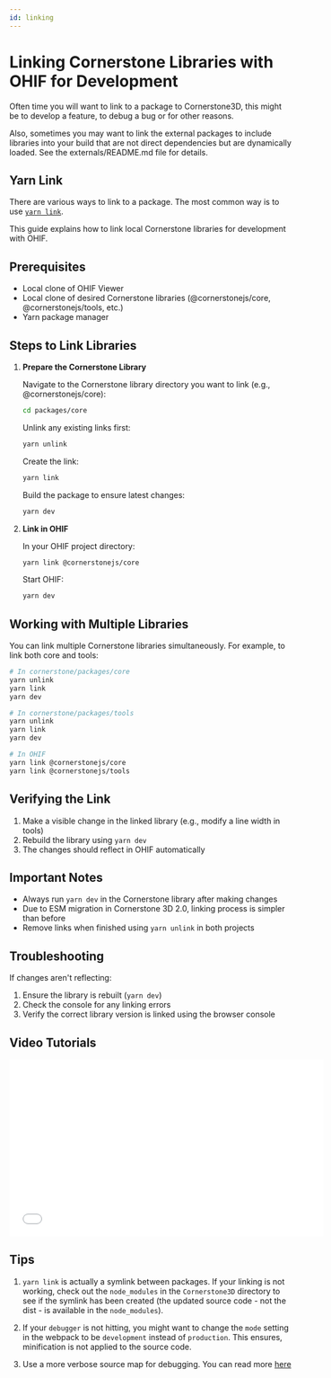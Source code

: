 ```yaml
---
id: linking
---
```


# Linking Cornerstone Libraries with OHIF for Development

Often time you will want to link to a package to Cornerstone3D, this might be
to develop a feature, to debug a bug or for other reasons.

Also, sometimes you may want to link the external packages to include libraries into
your build that are not direct dependencies but are dynamically loaded. See the externals/README.md
file for details.

## Yarn Link

There are various ways to link to a package. The most common way is to use
[`yarn link`](https://classic.yarnpkg.com/en/docs/cli/link).

This guide explains how to link local Cornerstone libraries for development with OHIF.

## Prerequisites

- Local clone of OHIF Viewer
- Local clone of desired Cornerstone libraries (@cornerstonejs/core, @cornerstonejs/tools, etc.)
- Yarn package manager

## Steps to Link Libraries

1. **Prepare the Cornerstone Library**

   Navigate to the Cornerstone library directory you want to link (e.g., @cornerstonejs/core):

   ```bash
   cd packages/core
   ```

   Unlink any existing links first:

   ```bash
   yarn unlink
   ```

   Create the link:

   ```bash
   yarn link
   ```

   Build the package to ensure latest changes:

   ```bash
   yarn dev
   ```

2. **Link in OHIF**

   In your OHIF project directory:

   ```bash
   yarn link @cornerstonejs/core
   ```

   Start OHIF:

   ```bash
   yarn dev
   ```

## Working with Multiple Libraries

You can link multiple Cornerstone libraries simultaneously. For example, to link both core and tools:

```bash
# In cornerstone/packages/core
yarn unlink
yarn link
yarn dev

# In cornerstone/packages/tools
yarn unlink
yarn link
yarn dev

# In OHIF
yarn link @cornerstonejs/core
yarn link @cornerstonejs/tools
```

## Verifying the Link

1. Make a visible change in the linked library (e.g., modify a line width in tools)
2. Rebuild the library using `yarn dev`
3. The changes should reflect in OHIF automatically

## Important Notes

- Always run `yarn dev` in the Cornerstone library after making changes
- Due to ESM migration in Cornerstone 3D 2.0, linking process is simpler than before
- Remove links when finished using `yarn unlink` in both projects

## Troubleshooting

If changes aren't reflecting:

1. Ensure the library is rebuilt (`yarn dev`)
2. Check the console for any linking errors
3. Verify the correct library version is linked using the browser console

## Video Tutorials

<iframe width="560" height="315" src="[https://www.youtube.com/embed/IOXQ1od6DZA?si=3QP4rppQgedJn7y8](https://www.youtube.com/embed/IOXQ1od6DZA?si=3QP4rppQgedJn7y8)" title="YouTube video player" frameborder="0" allow="accelerometer; autoplay; clipboard-write; encrypted-media; gyroscope; picture-in-picture; web-share" referrerpolicy="strict-origin-when-cross-origin" allowfullscreen></iframe>

## Tips

1. `yarn link` is actually a symlink between packages. If your linking is not working,
   check out the `node_modules` in the `Cornerstone3D` directory to see if the symlink
   has been created (the updated source code - not the dist - is available in the `node_modules`).

2. If your `debugger` is not hitting, you might want to change the `mode` setting
   in the webpack to be `development` instead of `production`. This ensures, minification
   is not applied to the source code.

3. Use a more verbose source map for debugging. You can read more [here](https://webpack.js.org/configuration/devtool/)
